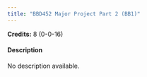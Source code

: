```yaml
---
title: "BBD452 Major Project Part 2 (BB1)"
---
```

**Credits:** 8 (0-0-16)

#### Description
No description available.